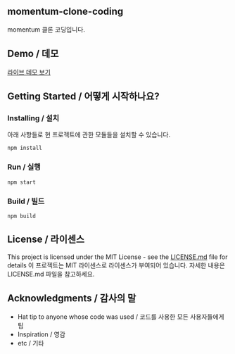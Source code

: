 ## momentum-clone-coding

momentum 클론 코딩입니다.

## Demo / 데모

[라이브 데모 보기](momentum-clone-coding.netlify.app/)

## Getting Started / 어떻게 시작하나요?

### Installing / 설치

아래 사항들로 현 프로젝트에 관한 모듈들을 설치할 수 있습니다.

```
npm install
```

### Run / 실행

```
npm start
```

### Build / 빌드

```
npm build
```

## License / 라이센스

This project is licensed under the MIT License - see the [LICENSE.md](https://gist.github.com/PurpleBooth/LICENSE.md) file for details
이 프로젝트는 MIT 라이센스로 라이센스가 부여되어 있습니다. 자세한 내용은 LICENSE.md 파일을 참고하세요.

## Acknowledgments / 감사의 말

- Hat tip to anyone whose code was used / 코드를 사용한 모든 사용자들에게 팁
- Inspiration / 영감
- etc / 기타
